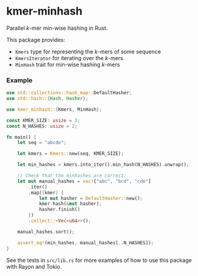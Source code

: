 # kmer-minhash

Parallel _k_-mer min-wise hashing in Rust.

This package provides:
- `Kmers` type for representing the _k_-mers of some sequence
- `KmersIterator` for iterating over the _k_-mers
- `MinHash` trait for min-wise hashing _k_-mers

### Example

```rust
use std::collections::hash_map::DefaultHasher;
use std::hash::{Hash, Hasher};

use kmer_minhash::{Kmers, MinHash};

const KMER_SIZE: usize = 3;
const N_HASHES: usize = 2;

fn main() {
    let seq = "abcde";

    let kmers = Kmers::new(seq, KMER_SIZE);

    let min_hashes = kmers.into_iter().min_hash(N_HASHES).unwrap();

    // Check that the minhashes are correct:
    let mut manual_hashes = vec!["abc", "bcd", "cde"]
        .iter()
        .map(|kmer| {
            let mut hasher = DefaultHasher::new();
            kmer.hash(&mut hasher);
            hasher.finish()
        })
        .collect::<Vec<u64>>();

    manual_hashes.sort();

    assert_eq!(min_hashes, manual_hashes[..N_HASHES]);
}
```

See the tests in `src/lib.rs` for more examples of how to use this package with Rayon and Tokio.